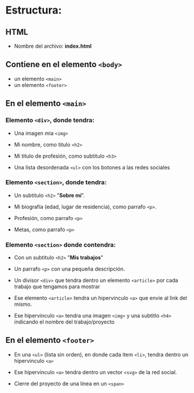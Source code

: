 # Estructura: 

## HTML

- Nombre del archivo: **index.html**

## Contiene en el elemento `<body>`

- un elemento `<main>`
- un elemento `<footer>`

## En el elemento `<main>`

### Elemento `<div>`, donde tendra:

- Una imagen mia `<img>`

- Mi nombre, como titulo `<h2>`

- Mi titulo de profesión, como subtitulo `<h3>`

- Una lista desordenada `<ul>` con los botones a las redes sociales


### Elemento `<section>`, donde tendra:

- Un subtitulo `<h2>` "**Sobre mí**".

- Mi biografía (edad, lugar de residencia), como parrafo `<p>`.

- Profesión, como parrafo `<p>`

- Metas, como parrafo `<p>`

### Elemento `<section>` donde contendra:

- Con un subtitulo `<h2>` "**Mis trabajos**"

- Un parrafo `<p>` con una pequeña descripción.

- Un divisor `<div>` que tendra dentro un elemento `<article>` por cada trabajo que tengamos para mostrar

- Ese elemento `<article>` tendra un hipervinculo `<a>` que envie al link del mismo.

- Ese hipervinculo `<a>` tendra una imagen `<img>` y una subtitlo `<h4>` indicando el nombre del trabajo/proyecto
        
## En el elemento `<footer>`

- En una `<ul>` (lista sin orden), en donde cada item `<li>`, tendra dentro un hipervinculo `<a>`

- Ese hipervinculo `<a>` tendra dentro un vector `<svg>` de la red social.

- Cierre del proyecto de una linea en un `<span>`